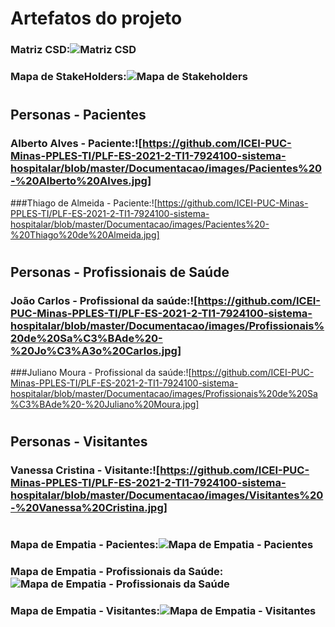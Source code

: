 # Artefatos do projeto

### Matriz CSD:![Matriz CSD](https://user-images.githubusercontent.com/90854484/136440853-7a29fe94-bff8-406c-abe6-32465d0b9162.jpg)
### Mapa de StakeHolders:![Mapa de Stakeholders](https://user-images.githubusercontent.com/90854484/136440859-a45a047c-1413-45ba-a19e-9d566088220c.jpg)
#
## Personas - Pacientes
### Alberto Alves - Paciente:![https://github.com/ICEI-PUC-Minas-PPLES-TI/PLF-ES-2021-2-TI1-7924100-sistema-hospitalar/blob/master/Documentacao/images/Pacientes%20-%20Alberto%20Alves.jpg]
###Thiago de Almeida - Paciente:![https://github.com/ICEI-PUC-Minas-PPLES-TI/PLF-ES-2021-2-TI1-7924100-sistema-hospitalar/blob/master/Documentacao/images/Pacientes%20-%20Thiago%20de%20Almeida.jpg]
#
## Personas - Profissionais de Saúde
### João Carlos - Profissional da saúde:![https://github.com/ICEI-PUC-Minas-PPLES-TI/PLF-ES-2021-2-TI1-7924100-sistema-hospitalar/blob/master/Documentacao/images/Profissionais%20de%20Sa%C3%BAde%20-%20Jo%C3%A3o%20Carlos.jpg]
###Juliano Moura - Profissional da saúde:![https://github.com/ICEI-PUC-Minas-PPLES-TI/PLF-ES-2021-2-TI1-7924100-sistema-hospitalar/blob/master/Documentacao/images/Profissionais%20de%20Sa%C3%BAde%20-%20Juliano%20Moura.jpg]
#
## Personas - Visitantes
### Vanessa Cristina - Visitante:![https://github.com/ICEI-PUC-Minas-PPLES-TI/PLF-ES-2021-2-TI1-7924100-sistema-hospitalar/blob/master/Documentacao/images/Visitantes%20-%20Vanessa%20Cristina.jpg]
#
### Mapa de Empatia - Pacientes:![Mapa de Empatia - Pacientes](https://user-images.githubusercontent.com/90854484/136441110-cdd4f8fe-6513-4a0a-a7d8-3f62a12e8e51.jpg)
### Mapa de Empatia - Profissionais da Saúde:![Mapa de Empatia - Profissionais da Saúde](https://user-images.githubusercontent.com/90854484/136441123-80deaf29-64db-46fd-bfee-76761a9def8c.jpg)
### Mapa de Empatia - Visitantes:![Mapa de Empatia - Visitantes](https://user-images.githubusercontent.com/90854484/136441132-1ec7ab94-9375-4ce5-b531-14efef1a1f7a.jpg)




